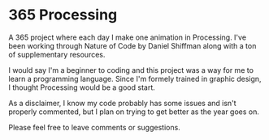 365 Processing
=============

A 365 project where each day I make one animation in Processing. I've been working through Nature of Code by Daniel Shiffman along with a ton of supplementary resources. 

I would say I'm a beginner to coding and this project was a way for me to learn a programming language. Since I'm formely trained in graphic design, I thought Processing would be a good start. 

As a disclaimer, I know my code probably has some issues and isn't properly commented, but I plan on trying to get better as the year goes on. 

Please feel free to leave comments or suggestions.
